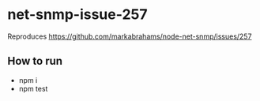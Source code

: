 # net-snmp-issue-257

Reproduces https://github.com/markabrahams/node-net-snmp/issues/257

## How to run

* npm i 
* npm test
